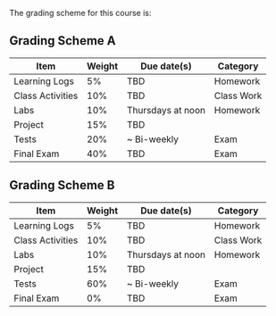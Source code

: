 The grading scheme for this course is:


## Grading Scheme A

| Item             | Weight | Due date(s)       | Category   |
|------------------|--------|-------------------|------------|
| Learning Logs    | 5%     | TBD               | Homework   |
| Class Activities | 10%    | TBD               | Class Work |
| Labs             | 10%    | Thursdays at noon | Homework   |
| Project          | 15%    | TBD               |            |
| Tests            | 20%    | \~ Bi-weekly      | Exam       |
| Final Exam       | 40%    | TBD               | Exam       |


## Grading Scheme B

| Item             | Weight | Due date(s)       | Category   |
|------------------|--------|-------------------|------------|
| Learning Logs    | 5%     | TBD               | Homework   |
| Class Activities | 10%    | TBD               | Class Work |
| Labs             | 10%    | Thursdays at noon | Homework   |
| Project          | 15%    | TBD               |            |
| Tests            | 60%    | \~ Bi-weekly      | Exam       |
| Final Exam       | 0%    | TBD               | Exam       |

<!--
There will be 6 tests in this course in an (approximately) bi-weekly schedule.

For each of the tests, there will be a bonus test exactly one week later and the better score of the Test-Bonus Test pair will be taken. 
-->


<!-- 

## Original Scheme

Clickers: 2
Labs: 10
Post-class Quizzes: 13
Midterm 20
Final Project: 25
Final Exam 30
-->